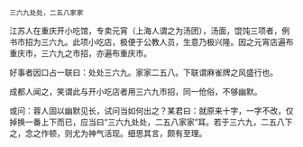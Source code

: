     三六九处处，二五八家家 

   江苏人在重庆开小吃馆，专卖元宵（上海人谓之为汤团），汤面，馄饨三项者，例书市招为三六九。此项小吃店，极便于公教人员，生意乃极兴隆。因之元宵店遍布重庆市，三六九之市招，亦遍布重庆市。

   好事者因口占一联曰：处处三六九。家家二五八。下联谓麻雀牌之风盛行也。

   成都人闻之，笑谓此与开小吃店者用三六九市招，同一伧俗，不够幽默。

   或问：蓉人固以幽默见长，试问当如何出之？某君曰：就原来十字，一字不改，仅掉换一番上下而已，应当曰“三六九处处，二五八家家”耳。若于三六九，二五八下之，念之作顿，则尤为神气活现。细思其言，颇有至理。

